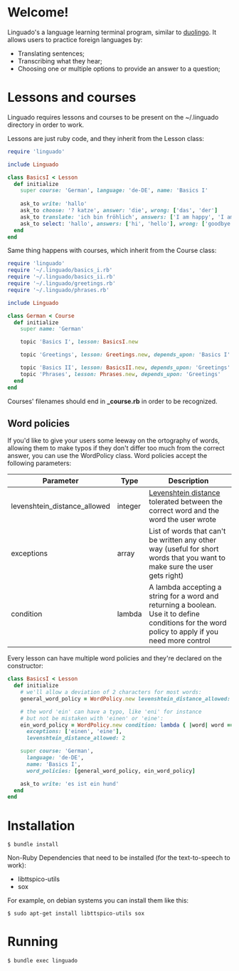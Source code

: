# Welcome!

Linguado's a language learning terminal program, similar to [duolingo](https://duolingo.com/). It allows users to practice foreign languages by:
* Translating sentences;
* Transcribing what they hear;
* Choosing one or multiple options to provide an answer to a question;

# Lessons and courses

Linguado requires lessons and courses to be present on the ~/.linguado directory in order to work.

Lessons are just ruby code, and they inherit from the Lesson class:

```ruby
require 'linguado'

include Linguado

class BasicsI < Lesson
  def initialize
    super course: 'German', language: 'de-DE', name: 'Basics I' 
    
    ask_to write: 'hallo'
    ask_to choose: '? katze', answer: 'die', wrong: ['das', 'der']
    ask_to translate: 'ich bin fröhlich', answers: ['I am happy', 'I am cheerful']
    ask_to select: 'hallo', answers: ['hi', 'hello'], wrong: ['goodbye']
  end
end
```

Same thing happens with courses, which inherit from the Course class:

```ruby
require 'linguado'
require '~/.linguado/basics_i.rb'
require '~/.linguado/basics_ii.rb'
require '~/.linguado/greetings.rb'
require '~/.linguado/phrases.rb'

include Linguado

class German < Course
  def initialize
    super name: 'German'

    topic 'Basics I', lesson: BasicsI.new

    topic 'Greetings', lesson: Greetings.new, depends_upon: 'Basics I'

    topic 'Basics II', lesson: BasicsII.new, depends_upon: 'Greetings'
    topic 'Phrases', lesson: Phrases.new, depends_upon: 'Greetings'
  end
end
```

Courses' filenames should end in **_course.rb** in order to be recognized.


## Word policies

If you'd like to give your users some leeway on the ortography of words, allowing them to make typos if they don't differ too much from the correct answer, you can use the WordPolicy class. Word policies accept the following parameters:

|Parameter|Type|Description|
|-|-|-|
|levenshtein_distance_allowed|integer|[Levenshtein distance](https://en.wikipedia.org/wiki/Levenshtein_distance) tolerated between the correct word and the word the user wrote|
|exceptions|array|List of words that can't be written any other way (useful for short words that you want to make sure the user gets right)|
|condition|lambda|A lambda accepting a string for a word and returning a boolean. Use it to define conditions for the word policy to apply if you need more control|


Every lesson can have multiple word policies and they're declared on the constructor:

```ruby
class BasicsI < Lesson
  def initialize
    # we'll allow a deviation of 2 characters for most words:
    general_word_policy = WordPolicy.new levenshtein_distance_allowed: 2

    # the word 'ein' can have a typo, like 'eni' for instance
    # but not be mistaken with 'einen' or 'eine':
    ein_word_policy = WordPolicy.new condition: lambda { |word| word == 'ein' },
      exceptions: ['einen', 'eine'], 
      levenshtein_distance_allowed: 2

    super course: 'German', 
      language: 'de-DE', 
      name: 'Basics I', 
      word_policies: [general_word_policy, ein_word_policy]

    ask_to write: 'es ist ein hund'
  end
end
```

# Installation

	$ bundle install

Non-Ruby Dependencies that need to be installed (for the text-to-speech to work):

* libttspico-utils
* sox

For example, on debian systems you can install them like this:

	$ sudo apt-get install libttspico-utils sox

# Running

	$ bundle exec linguado
